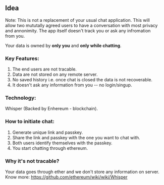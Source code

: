 ## Idea

Note: This is not a replacement of your usual chat application. This will allow two mututally agreed users to have a conversation with most privacy and annonimity. The app itself doesn't track you or ask any infromation from you.

Your data is owned by **only you** and **only while chatting**.

### Key Features: 
1. The end users are not tracable.
2. Data are not stored on any remote server.
3. No saved history i.e. once chat is closed the data is not recoverable. 
4. It doesn't ask any information from you -- no login/singup.


### Technology: 
Whisper (Backed by Enhereum - blockchain). 

### How to initiate chat:  
1. Generate unique link and passkey.
2. Share the link and passkey with the one you want to chat with.  
3. Both users identify themselves with the passkey.
4. You start chatting through ethereum.

### Why it's not tracable?
Your data goes through ether and we don't store any information on server. Know more: https://github.com/ethereum/wiki/wiki/Whisper
